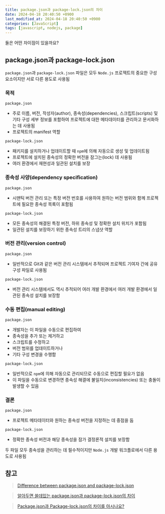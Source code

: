 ```yaml
---
title: package.json과 package-lock.json의 차이
date: 2024-04-18 20:40:50 +0900
last_modified_at: 2024-04-18 20:40:50 +0900
categories: [JavaScript]
tags: [javascript, nodejs, package]
---
```


둘은 어떤 차이점이 있을까요?

## package.json과 package-lock.json

`package.json`과 `package-lock.json` 파일은 모두 `Node.js` 프로젝트의 중요한 구성 요소이지만 서로 다른 용도로 사용됨

### 목적

`package.json`

- 주로 이름, 버전, 작성자(author), 종속성(dependencies), 스크립트(scripts) 및 기타 구성 세부 정보를 포함하여 프로젝트에 대한 메타데이터를 관리하고 문서화하는 데 사용됨
- 프로젝트의 manifest 역할

`package-lock.json`

- 패키지를 설치하거나 업데이트할 때 `npm`에 의해 자동으로 생성 및 업데이트됨
- 프로젝트에 설치된 종속성의 정확한 버전을 잠그는(lock) 데 사용됨
- 여러 환경에서 재현성과 일관된 설치를 보장

### 종속성 사양(dependency specification)

`package.json`

- 시맨틱 버전 관리 또는 특정 버전 번호를 사용하여 원하는 버전 범위와 함께 프로젝트에 필요한 종속성 목록이 포함됨

`package-lock.json`

- 모든 종속성의 해결된 특정 버전, 하위 종속성 및 정확한 설치 위치가 포함됨
- 일관된 설치를 보장하기 위한 종속성 트리의 스냅샷 역할

### 버전 관리(version control)

`package.json`

- 일반적으로 Git과 같은 버전 관리 시스템에서 추적되며 프로젝트 기여자 간에 공유 구성 파일로 사용됨

`package-lock.json`

- 버전 관리 시스템에서도 역시 추적되어 여러 개발 환경에서 여러 개발 환경에서 일관된 종속성 설치를 보장함

### 수동 편집(manual editing)

`package.json`

- 개발자는 이 파일을 수동으로 편집하여
- 종속성을 추가 또는 제거하고
- 스크립트를 수정하고
- 버전 범위를 업데이트하거나
- 기타 구성 변경을 수행함

`package-lock.json`

- 일반적으로 `npm`에 의해 자동으로 관리되므로 수동으로 편집할 필요가 없음
- 이 파일을 수동으로 변경하면 종속성 해결에 불일치(inconsistencies) 또는 충돌이 발생할 수 있음

### 결론

`package.json`

- 프로젝트 메타데이터와 원하는 종속성 버전을 지정하는 데 중점을 둠

`package-lock.json`

- 정확한 종속성 버전과 해당 종속성을 잠가 결정론적 설치를 보장함

두 파일 모두 종속성을 관리하는 데 필수적이지만 `Node.js` 개발 워크플로에서 다른 용도로 사용됨

## 참고

> [Difference between package.json and package-lock.json](https://medium.com/@umarfarooquekhan/difference-between-package-json-and-package-lock-json-6225f83f247c)

> [알아두면 쓸데있는 package.json과 package-lock.json의 차이](https://dev-ellachoi.tistory.com/65)

> [Package.json과 Package-lock.json의 차이를 아시나요?](https://velog.io/@songyouhyun/Package.json과-Package-lock.json의-차이)
